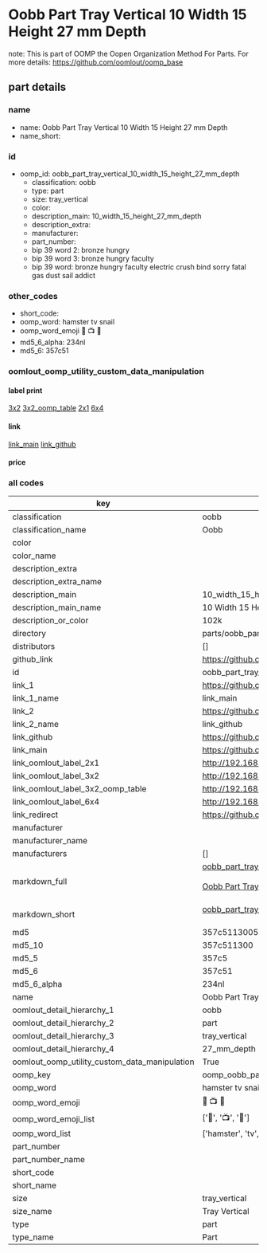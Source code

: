 # Oobb Part Tray Vertical 10 Width 15 Height 27 mm Depth  

note: This is part of OOMP the Oopen Organization Method For Parts. For more details: https://github.com/oomlout/oomp_base

##  part details
  







### name
* name: Oobb Part Tray Vertical 10 Width 15 Height 27 mm Depth
* name_short: 
### id
* oomp_id: oobb_part_tray_vertical_10_width_15_height_27_mm_depth
  * classification: oobb
  * type: part
  * size: tray_vertical
  * color: 
  * description_main: 10_width_15_height_27_mm_depth
  * description_extra: 
  * manufacturer: 
  * part_number: 
  * bip 39 word 2: bronze hungry
  * bip 39 word 3: bronze hungry faculty
  * bip 39 word: bronze hungry faculty electric crush bind sorry fatal gas dust sail addict

### other_codes
* short_code: 
* oomp_word: hamster tv snail
* oomp_word_emoji :hamster: :tv: :snail:
* md5_6_alpha: 234nl
* md5_6: 357c51






### oomlout_oomp_utility_custom_data_manipulation
#### label print
[3x2](http://192.168.1.245:1112/?label=oomp%20234nl)
[3x2_oomp_table](http://192.168.1.108:1112/?label=oomp%20234nl)
[2x1](http://192.168.1.242:1112/?label=oomp%20234nl)
[6x4](http://192.168.1.55:1112/?label=oomp%20234nl)    

#### link

[link_main](https://github.com/oomlout/oomlout_oomp_version_1_messy/tree/main/parts/oobb_part_tray_vertical_10_width_15_height_27_mm_depth) [link_github](https://github.com/oomlout/oomlout_oomp_version_1_messy/tree/main/parts/oobb_part_tray_vertical_10_width_15_height_27_mm_depth)                             

#### price







### all codes 
| key | value |  
| --- | --- |  
| classification | oobb |  
| classification_name | Oobb |  
| color |  |  
| color_name |  |  
| description_extra |  |  
| description_extra_name |  |  
| description_main | 10_width_15_height_27_mm_depth |  
| description_main_name | 10 Width 15 Height 27 mm Depth |  
| description_or_color | 102k |  
| directory | parts/oobb_part_tray_vertical_10_width_15_height_27_mm_depth |  
| distributors | [] |  
| github_link | https://github.com/oomlout/oomlout_oomp_part_src/tree/main/parts/oobb_part_tray_vertical_10_width_15_height_27_mm_depth |  
| id | oobb_part_tray_vertical_10_width_15_height_27_mm_depth |  
| link_1 | https://github.com/oomlout/oomlout_oomp_version_1_messy/tree/main/parts/oobb_part_tray_vertical_10_width_15_height_27_mm_depth |  
| link_1_name | link_main |  
| link_2 | https://github.com/oomlout/oomlout_oomp_version_1_messy/tree/main/parts/oobb_part_tray_vertical_10_width_15_height_27_mm_depth |  
| link_2_name | link_github |  
| link_github | https://github.com/oomlout/oomlout_oomp_version_1_messy/tree/main/parts/oobb_part_tray_vertical_10_width_15_height_27_mm_depth |  
| link_main | https://github.com/oomlout/oomlout_oomp_version_1_messy/tree/main/parts/oobb_part_tray_vertical_10_width_15_height_27_mm_depth |  
| link_oomlout_label_2x1 | http://192.168.1.242:1112/?label=oomp%20234nl |  
| link_oomlout_label_3x2 | http://192.168.1.245:1112/?label=oomp%20234nl |  
| link_oomlout_label_3x2_oomp_table | http://192.168.1.108:1112/?label=oomp%20234nl |  
| link_oomlout_label_6x4 | http://192.168.1.55:1112/?label=oomp%20234nl |  
| link_redirect | https://github.com/oomlout/oomlout_oomp_version_1_messy/tree/main/parts/oobb_part_tray_vertical_10_width_15_height_27_mm_depth |  
| manufacturer |  |  
| manufacturer_name |  |  
| manufacturers | [] |  
| markdown_full | [oobb_part_tray_vertical_10_width_15_height_27_mm_depth](none)<br>[](none)<br>[Oobb Part Tray Vertical 10 Width 15 Height 27 Mm Depth](none)<br><br> |  
| markdown_short | [oobb_part_tray_vertical_10_width_15_height_27_mm_depth](none)<br><br> |  
| md5 | 357c5113005399ec591a8476a35bd0e5 |  
| md5_10 | 357c511300 |  
| md5_5 | 357c5 |  
| md5_6 | 357c51 |  
| md5_6_alpha | 234nl |  
| name | Oobb Part Tray Vertical 10 Width 15 Height 27 mm Depth |  
| oomlout_detail_hierarchy_1 | oobb |  
| oomlout_detail_hierarchy_2 | part |  
| oomlout_detail_hierarchy_3 | tray_vertical |  
| oomlout_detail_hierarchy_4 | 27_mm_depth |  
| oomlout_oomp_utility_custom_data_manipulation | True |  
| oomp_key | oomp_oobb_part_tray_vertical_10_width_15_height_27_mm_depth |  
| oomp_word | hamster tv snail |  
| oomp_word_emoji | :hamster: :tv: :snail: |  
| oomp_word_emoji_list | [':hamster:', ':tv:', ':snail:'] |  
| oomp_word_list | ['hamster', 'tv', 'snail'] |  
| part_number |  |  
| part_number_name |  |  
| short_code |  |  
| short_name |  |  
| size | tray_vertical |  
| size_name | Tray Vertical |  
| type | part |  
| type_name | Part |  
